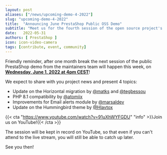 ```yaml
---
layout: post
aliases: ["/news/upcoming-demo-4-2022"]
slug: "upcoming-demo-4-2022"
title:  "Announcing June PrestaShop Public OSS Demo"
subtitle: "Meet us for the fourth session of the open source project's public demo in 2022"
date:   2022-05-31
authors: [ PrestaShop ]
icon: icon-video-camera
tags: [contribute, event, community]
---
```


Friendly reminder, after one month break the next session of the public PrestaShop demo from the maintainers team will happen this week, on [**Wednesday, June 1, 2022 at 4pm CEST**](https://www.youtube.com/watch?v=91uXhWYFGDU)!

We expect to share with you project news and present 4 topics:
- Update on the Horizontal migration by [@matks](https://github.com/matks) and [@tegbessou](https://github.com/tegbessou)
- PHP 8.1 compatibility by [@atomiix](https://github.com/atomiix)
- Improvements for Email alerts module by [@marsaldev](https://github.com/marsaldev)
- Update on the Hummingbird theme by [@Hlavtox](https://github.com/Hlavtox)

{{< cta "https://www.youtube.com/watch?v=91uXhWYFGDU" "info" >}}Join us on YouTube!{{< /cta >}}

The session will be kept in record on YouTube, so that even if you can't attend to the live stream, you will still be able to catch up later.

See you then!
